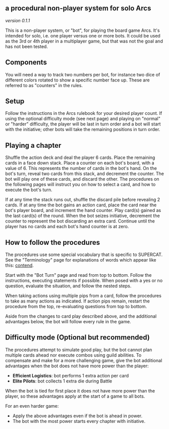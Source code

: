 ## a procedural non-player system for solo Arcs

*version 0.1.1*

This is a non-player system, or "bot", for playing the board game Arcs. It's intended for solo, i.e. one player versus one or more bots. It could be used as the 3rd or 4th player in a multiplayer game, but that was not the goal and has not been tested.

## Components

You will need a way to track two numbers per bot, for instance two dice of different colors rotated to show a specific number face up. These are referred to as "counters" in the rules.

## Setup

Follow the instructions in the Arcs rulebook for your desired player count. If using the optional difficulty mode (see next page) and playing on "normal" or "harder" difficulty, the player will be last in turn order and a bot will start with the initiative; other bots will take the remaining positions in turn order.

## Playing a chapter

Shuffle the action deck and deal the player 6 cards. Place the remaining cards in a face down stack. Place a counter on each bot's board, with a value of 6. This represents the number of cards in the bot's hand. On the bot's turn, reveal two cards from this stack, and decrement the counter. The bot will play one of these cards, and discard the other. The procedures on the following pages will instruct you on how to select a card, and how to execute the bot's turn.

If at any time the stack runs out, shuffle the discard pile before revealing 2 cards. If at any time the bot gains an action card, place the card near the bot's player board, and increment the hand counter. Play card(s) gained as the last card(s) of the round. When the bot seizes initiative, decrement the counter to represent the bot discarding an extra card. Continue until the player has no cards and each bot's hand counter is at zero.

<div class="pagebreak"> </div>

## How to follow the procedures

The procedures use some special vocabulary that is specific to SUPERCAT. See the "Terminology" page for explanations of words which appear like this: <ins>contend</ins>.

Start with the "Bot Turn" page and read from top to bottom. Follow the instructions, executing statements if possible. When posed with a yes or no question, evaluate the situation, and follow the nested steps.

When taking actions using multiple pips from a card, follow the procedures to take as many actions as indicated. If action pips remain, restart the procedure from the top, re-evaluating questions from top to bottom.

Aside from the changes to card play described above, and the additional advantages below, the bot will follow every rule in the game.

## Difficulty mode (Optional but recommended)

The procedures attempt to simulate good play, but the bot cannot plan multiple cards ahead nor execute combos using guild abilities. To compensate and make for a more challenging game, give the bot additional advantages when the bot does not have more power than the player:

- **Efficient Logistics**: bot performs 1 extra action per card
- **Elite Pilots**: bot collects 1 extra die during Battle

When the bot is tied for first place it does not have more power than the player, so these advantages apply at the start of a game to all bots.

For an even harder game:

- Apply the above advantages even if the bot is ahead in power.
- The bot with the most power starts every chapter with initiative.

<div class="pagebreak"> </div>
